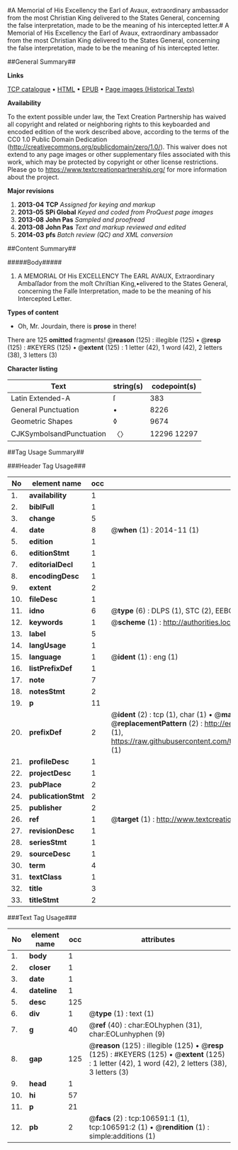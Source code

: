 #A Memorial of His Excellency the Earl of Avaux, extraordinary ambassador from the most Christian King delivered to the States General, concerning the false interpretation, made to be the meaning of his intercepted letter.#
A Memorial of His Excellency the Earl of Avaux, extraordinary ambassador from the most Christian King delivered to the States General, concerning the false interpretation, made to be the meaning of his intercepted letter.

##General Summary##

**Links**

[TCP catalogue](http://www.ota.ox.ac.uk/tcp/)  • 
[HTML](http://tei.it.ox.ac.uk/tcp/Texts-HTML/free/A26/A26255.html)  • 
[EPUB](http://tei.it.ox.ac.uk/tcp/Texts-EPUB/free/A26/A26255.epub) • 
[Page images (Historical Texts)](https://historicaltexts.jisc.ac.uk/eebo-17761392e)

**Availability**

To the extent possible under law, the Text Creation Partnership has waived all copyright and related or neighboring rights to this keyboarded and encoded edition of the work described above, according to the terms of the CC0 1.0 Public Domain Dedication (http://creativecommons.org/publicdomain/zero/1.0/). This waiver does not extend to any page images or other supplementary files associated with this work, which may be protected by copyright or other license restrictions. Please go to https://www.textcreationpartnership.org/ for more information about the project.

**Major revisions**

1. __2013-04__ __TCP__ *Assigned for keying and markup*
1. __2013-05__ __SPi Global__ *Keyed and coded from ProQuest page images*
1. __2013-08__ __John Pas__ *Sampled and proofread*
1. __2013-08__ __John Pas__ *Text and markup reviewed and edited*
1. __2014-03__ __pfs__ *Batch review (QC) and XML conversion*

##Content Summary##

#####Body#####

1. A MEMORIAL Of His EXCELLENCY The EARL AVAUX, Extraordinary Ambaſſador from the moſt Chriſtian King,•elivered to the States General, concerning the Falſe Interpretation, made to be the meaning of his Intercepted Letter.

**Types of content**

  * Oh, Mr. Jourdain, there is **prose** in there!

There are 125 **omitted** fragments! 
 @__reason__ (125) : illegible (125)  •  @__resp__ (125) : #KEYERS (125)  •  @__extent__ (125) : 1 letter (42), 1 word (42), 2 letters (38), 3 letters (3)

**Character listing**


|Text|string(s)|codepoint(s)|
|---|---|---|
|Latin Extended-A|ſ|383|
|General Punctuation|•|8226|
|Geometric Shapes|◊|9674|
|CJKSymbolsandPunctuation|〈〉|12296 12297|

##Tag Usage Summary##

###Header Tag Usage###

|No|element name|occ|attributes|
|---|---|---|---|
|1.|__availability__|1||
|2.|__biblFull__|1||
|3.|__change__|5||
|4.|__date__|8| @__when__ (1) : 2014-11 (1)|
|5.|__edition__|1||
|6.|__editionStmt__|1||
|7.|__editorialDecl__|1||
|8.|__encodingDesc__|1||
|9.|__extent__|2||
|10.|__fileDesc__|1||
|11.|__idno__|6| @__type__ (6) : DLPS (1), STC (2), EEBO-CITATION (1), OCLC (1), VID (1)|
|12.|__keywords__|1| @__scheme__ (1) : http://authorities.loc.gov/ (1)|
|13.|__label__|5||
|14.|__langUsage__|1||
|15.|__language__|1| @__ident__ (1) : eng (1)|
|16.|__listPrefixDef__|1||
|17.|__note__|7||
|18.|__notesStmt__|2||
|19.|__p__|11||
|20.|__prefixDef__|2| @__ident__ (2) : tcp (1), char (1)  •  @__matchPattern__ (2) : ([0-9\-]+):([0-9IVX]+) (1), (.+) (1)  •  @__replacementPattern__ (2) : http://eebo.chadwyck.com/downloadtiff?vid=$1&page=$2 (1), https://raw.githubusercontent.com/textcreationpartnership/Texts/master/tcpchars.xml#$1 (1)|
|21.|__profileDesc__|1||
|22.|__projectDesc__|1||
|23.|__pubPlace__|2||
|24.|__publicationStmt__|2||
|25.|__publisher__|2||
|26.|__ref__|1| @__target__ (1) : http://www.textcreationpartnership.org/docs/. (1)|
|27.|__revisionDesc__|1||
|28.|__seriesStmt__|1||
|29.|__sourceDesc__|1||
|30.|__term__|4||
|31.|__textClass__|1||
|32.|__title__|3||
|33.|__titleStmt__|2||


###Text Tag Usage###

|No|element name|occ|attributes|
|---|---|---|---|
|1.|__body__|1||
|2.|__closer__|1||
|3.|__date__|1||
|4.|__dateline__|1||
|5.|__desc__|125||
|6.|__div__|1| @__type__ (1) : text (1)|
|7.|__g__|40| @__ref__ (40) : char:EOLhyphen (31), char:EOLunhyphen (9)|
|8.|__gap__|125| @__reason__ (125) : illegible (125)  •  @__resp__ (125) : #KEYERS (125)  •  @__extent__ (125) : 1 letter (42), 1 word (42), 2 letters (38), 3 letters (3)|
|9.|__head__|1||
|10.|__hi__|57||
|11.|__p__|21||
|12.|__pb__|2| @__facs__ (2) : tcp:106591:1 (1), tcp:106591:2 (1)  •  @__rendition__ (1) : simple:additions (1)|
